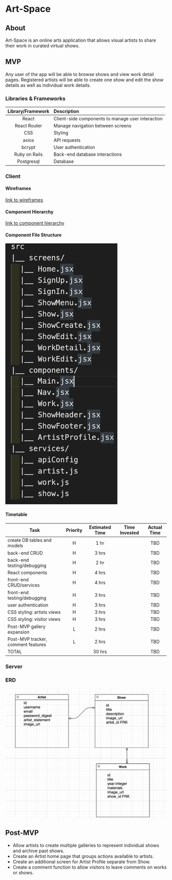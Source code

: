 # Art-Space

## About

Art-Space is an online arts application that allows visual artists to share their work in curated virtual shows.

## MVP
Any user of the app will be able to browse shows and view work detail pages. Registered artists will be able to create one show and edit the show details as well as individual work details. 

### Libraries & Frameworks

|     Library/Framework      | Description                                |
| :--------------: | :----------------------------------------- |
|      React       | Client-side components to manage user interaction |
|    React Router  | Manage navigation between screens  |
| CSS | Styling |
| axios | API requests |
| bcrypt | User authentication |
|    Ruby on Rails      | Back-end database interactions |
|  Postgresql   | Database |

### Client

#### Wireframes
[link to wireframes]()

#### Component Hierarchy
[link to component hierarchy](https://whimsical.com/component-hierarchy-P6BsaCVmLKW1wdZxSgwQo5)

#### Component File Structure
![component-file-structure](assets/component-file-structure1.png)



#### Timetable

| Task                | Priority | Estimated Time | Time Invested | Actual Time |
| ------------------- | :------: | :------------: | :-----------: | :---------: |
| create DB tables and models    |    H     |     1 hr      |           |    TBD    |
| back-end CRUD  |    H     |     3 hrs      |         |     TBD     |
| back-end testing/debugging  |    H     |     2 hr      |         |     TBD     |
| React components  |    H     |     4 hrs      |         |     TBD     |
| front-end CRUD/services  |    H     |     4 hrs      |         |     TBD     |
| front-end testing/debugging  |    H     |     3 hrs      |         |     TBD     |
| user authentication|    H     |     3 hrs      |         |     TBD     |
| CSS styling: artists views  |    H     |     3 hrs      |         |     TBD     |
| CSS styling: visitor views  |    H     |     3 hrs      |         |     TBD     |
| Post-MVP gallery expansion  |    L     |     2 hrs      |         |     TBD     |
| Post-MVP tracker, comment features   |    L     |     2 hrs      |         |     TBD     |
| TOTAL               |          |     30 hrs      |        |     TBD     |

### Server
### ERD
![ERD](assets/ERD-image.png)

## Post-MVP
- Allow artists to create multiple galleries to represent individual shows and archive past shows.
- Create an Artist home page that groups actions available to artists.
- Create an additional screen for Artist Profile separate from Show.
- Create a comment function to allow visitors to leave comments on works or shows.

